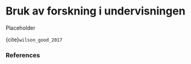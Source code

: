 # Bruk av forskning i undervisningen


Placeholder

{cite}`wilson_good_2017`


### References

```{bibliography}
```
